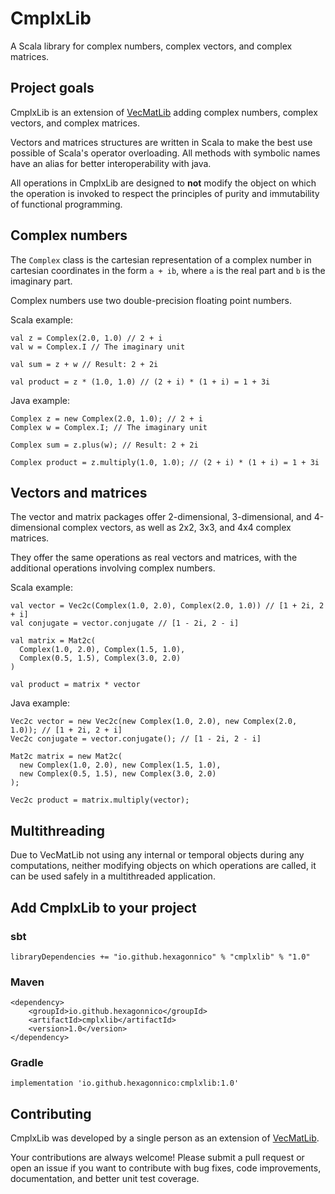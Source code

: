 
# CmplxLib

A Scala library for complex numbers, complex vectors, and complex matrices.

## Project goals

CmplxLib is an extension of [VecMatLib](https://github.com/HexagonNico/VecMatLib) adding complex numbers, complex
vectors, and complex matrices.

Vectors and matrices structures are written in Scala to make the best use possible of Scala's operator overloading.
All methods with symbolic names have an alias for better interoperability with java.

All operations in CmplxLib are designed to **not** modify the object on which the operation is invoked to respect the
principles of purity and immutability of functional programming.

## Complex numbers

The `Complex` class is the cartesian representation of a complex number in cartesian coordinates in the form `a + ib`,
where `a` is the real part and `b` is the imaginary part.

Complex numbers use two double-precision floating point numbers.

Scala example:
```
val z = Complex(2.0, 1.0) // 2 + i
val w = Complex.I // The imaginary unit

val sum = z + w // Result: 2 + 2i

val product = z * (1.0, 1.0) // (2 + i) * (1 + i) = 1 + 3i
```

Java example:
```
Complex z = new Complex(2.0, 1.0); // 2 + i
Complex w = Complex.I; // The imaginary unit

Complex sum = z.plus(w); // Result: 2 + 2i

Complex product = z.multiply(1.0, 1.0); // (2 + i) * (1 + i) = 1 + 3i
```

## Vectors and matrices

The vector and matrix packages offer 2-dimensional, 3-dimensional, and 4-dimensional complex vectors, as well as 2x2,
3x3, and 4x4 complex matrices.

They offer the same operations as real vectors and matrices, with the additional operations involving complex numbers.

Scala example:
```
val vector = Vec2c(Complex(1.0, 2.0), Complex(2.0, 1.0)) // [1 + 2i, 2 + i]
val conjugate = vector.conjugate // [1 - 2i, 2 - i]

val matrix = Mat2c(
  Complex(1.0, 2.0), Complex(1.5, 1.0),
  Complex(0.5, 1.5), Complex(3.0, 2.0)
)

val product = matrix * vector
```

Java example:
```
Vec2c vector = new Vec2c(new Complex(1.0, 2.0), new Complex(2.0, 1.0)); // [1 + 2i, 2 + i]
Vec2c conjugate = vector.conjugate(); // [1 - 2i, 2 - i]

Mat2c matrix = new Mat2c(
  new Complex(1.0, 2.0), new Complex(1.5, 1.0),
  new Complex(0.5, 1.5), new Complex(3.0, 2.0)
);

Vec2c product = matrix.multiply(vector);
```

## Multithreading

Due to VecMatLib not using any internal or temporal objects during any computations, neither modifying objects on which
operations are called, it can be used safely in a multithreaded application.

## Add CmplxLib to your project

### sbt

```
libraryDependencies += "io.github.hexagonnico" % "cmplxlib" % "1.0"
```

### Maven

```
<dependency>
    <groupId>io.github.hexagonnico</groupId>
    <artifactId>cmplxlib</artifactId>
    <version>1.0</version>
</dependency>
```

### Gradle

```
implementation 'io.github.hexagonnico:cmplxlib:1.0'
```

## Contributing

CmplxLib was developed by a single person as an extension of [VecMatLib](https://github.com/HexagonNico/VecMatLib).

Your contributions are always welcome! Please submit a pull request or open an issue if you want to contribute with bug
fixes, code improvements, documentation, and better unit test coverage.
